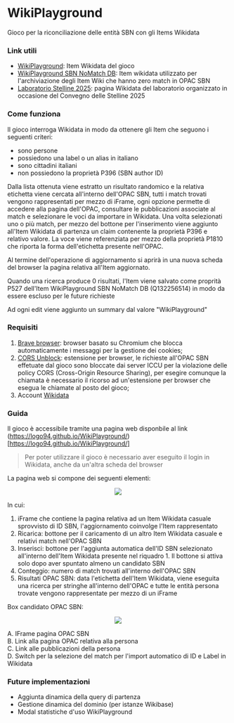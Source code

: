 # WikiPlayground
Gioco per la riconciliazione delle entità SBN con gli Items Wikidata



### Link utili
* [WikiPlayground](https://www.wikidata.org/wiki/Q132260000): Item Wikidata del gioco
* [WikiPlayground SBN NoMatch DB](https://www.wikidata.org/wiki/Q132256514): Item wikidata utilizzato per l'archiviazione degli Item Wiki che hanno zero match in OPAC SBN
* [Laboratorio Stelline 2025](https://www.wikidata.org/wiki/Wikidata:Gruppo_AIB_TBID/Stelline/2025): pagina Wikidata del laboratorio organizzato in occasione del Convegno delle Stelline 2025



### Come funziona
Il gioco interroga Wikidata in modo da ottenere gli Item che seguono i seguenti criteri:
- sono persone
- possiedono una label o un alias in italiano
- sono cittadini italiani
- non possiedono la proprietà P396 (SBN author ID)

Dalla lista ottenuta viene estratto un risultato randomico e la relativa etichetta viene cercata all'interno dell'OPAC SBN, tutti i match trovati vengono rappresentati per mezzo di iFrame, ogni opzione permette di accedere alla pagina dell'OPAC, consultare le pubblicazioni associate al match e selezionare le voci da importare in Wikidata. Una volta selezionati uno o più match, per mezzo del bottone per l'inserimento viene aggiunto all'Item Wikidata di partenza un claim contenente la proprietà P396 e relativo valore. La voce viene referenziata per mezzo della proprietà P1810 che riporta la forma dell'etichetta presente nell'OPAC. 

Al termine dell'operazione di aggiornamento si aprirà in una nuova scheda del browser la pagina relativa all'Item aggiornato.

Quando una ricerca produce 0 risultati, l'Item viene salvato come proprità P527 dell'Item WikiPlayground SBN NoMatch DB (Q132256514) in modo da essere escluso per le future richieste

Ad ogni edit viene aggiunto un summary dal valore "WikiPlayground"



### Requisiti
1. [Brave browser](https://brave.com/download/): browser basato su Chromium che blocca automaticamente i messaggi per la gestione dei cookies;
2. [CORS Unblock](https://chromewebstore.google.com/detail/cors-unblock/lfhmikememgdcahcdlaciloancbhjino?pli=1): estensione per browser, le richieste all'OPAC SBN effetuate dal gioco sono bloccate dai server ICCU per la violazione delle policy CORS (Cross-Origin Resource Sharing), per esegire comunque la chiamata è necessario il ricorso ad un'estensione per browser che esegua le chiamate al posto del gioco;
3. Account [Wikidata](https://www.wikidata.org/w/index.php?&title=Special:UserLogin)

### Guida
Il gioco è accessibile tramite una pagina web disponbile al link (https://logo94.github.io/WikiPlayground/)[https://logo94.github.io/WikiPlayground/]

> Per poter utilizzare il gioco è necessario aver eseguito il login in Wikidata, anche da un'altra scheda del browser

La pagina web si compone dei seguenti elementi:

<div align="center">
  <img src="https://github.com/logo94/WikiPlayground/blob/main/img/wp-tutorial.png">
</div>

In cui:
1. iFrame che contiene la pagina relativa ad un Item Wikidata casuale sprovvisto di ID SBN, l'aggiornamento coinvolge l'Item rappresentato
2. Ricarica: bottone per il caricamento di un altro Item Wikidata casuale e relativi match nell'OPAC SBN
3. Inserisci: bottone per l'aggiunta automatica dell'ID SBN selezionato all'interno dell'Item Wikidata presente nel riquadro 1. Il bottone si attiva solo dopo aver spuntato almeno un candidato SBN
4. Conteggio: numero di match trovati all'interno dell'OPAC SBN
5. Risultati OPAC SBN: data l'etichetta dell'Item Wikidata, viene eseguita una ricerca per stringhe all'interno dell'OPAC e tutte le entità persona trovate vengono rappresentate per mezzo di un iFrame

Box candidato OPAC SBN:

<div align="center">
  <img src="https://github.com/logo94/WikiPlayground/blob/main/img/wp-opac-tutorial.png">
</div>


A. IFrame pagina OPAC SBN<br>
B. Link alla pagina OPAC relativa alla persona<br>
C. Link alle pubblicazioni della persona <br>
D. Switch per la selezione del match per l'import automatico di ID e Label in Wikidata<br>



### Future implementazioni
* Aggiunta dinamica della query di partenza
* Gestione dinamica del dominio (per istanze Wikibase)
* Modal statistiche d'uso WikiPlayground
